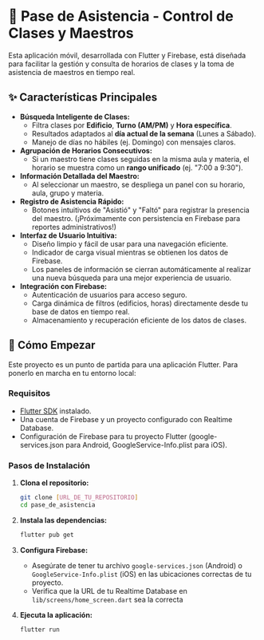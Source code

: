 # 🏫 Pase de Asistencia - Control de Clases y Maestros

Esta aplicación móvil, desarrollada con Flutter y Firebase, está diseñada para facilitar la gestión y consulta de horarios de clases y la toma de asistencia de maestros en tiempo real.

## ✨ Características Principales

*   **Búsqueda Inteligente de Clases:**
    *   Filtra clases por **Edificio**, **Turno (AM/PM)** y **Hora específica**.
    *   Resultados adaptados al **día actual de la semana** (Lunes a Sábado).
    *   Manejo de días no hábiles (ej. Domingo) con mensajes claros.
*   **Agrupación de Horarios Consecutivos:**
    *   Si un maestro tiene clases seguidas en la misma aula y materia, el horario se muestra como un **rango unificado** (ej. "7:00 a 9:30").
*   **Información Detallada del Maestro:**
    *   Al seleccionar un maestro, se despliega un panel con su horario, aula, grupo y materia.
*   **Registro de Asistencia Rápido:**
    *   Botones intuitivos de "Asistió" y "Faltó" para registrar la presencia del maestro. (¡Próximamente con persistencia en Firebase para reportes administrativos!)
*   **Interfaz de Usuario Intuitiva:**
    *   Diseño limpio y fácil de usar para una navegación eficiente.
    *   Indicador de carga visual mientras se obtienen los datos de Firebase.
    *   Los paneles de información se cierran automáticamente al realizar una nueva búsqueda para una mejor experiencia de usuario.
*   **Integración con Firebase:**
    *   Autenticación de usuarios para acceso seguro.
    *   Carga dinámica de filtros (edificios, horas) directamente desde tu base de datos en tiempo real.
    *   Almacenamiento y recuperación eficiente de los datos de clases.

## 🚀 Cómo Empezar

Este proyecto es un punto de partida para una aplicación Flutter. Para ponerlo en marcha en tu entorno local:

### Requisitos

*   [Flutter SDK](https://flutter.dev/docs/get-started/install) instalado.
*   Una cuenta de Firebase y un proyecto configurado con Realtime Database.
*   Configuración de Firebase para tu proyecto Flutter (google-services.json para Android, GoogleService-Info.plist para iOS).

### Pasos de Instalación

1.  **Clona el repositorio:**
    ```bash
    git clone [URL_DE_TU_REPOSITORIO]
    cd pase_de_asistencia
    ```
2.  **Instala las dependencias:**
    ```bash
    flutter pub get
    ```
3.  **Configura Firebase:**
    *   Asegúrate de tener tu archivo `google-services.json` (Android) o `GoogleService-Info.plist` (iOS) en las ubicaciones correctas de tu proyecto.
    *   Verifica que la URL de tu Realtime Database en `lib/screens/home_screen.dart` sea la correcta
      
4.  **Ejecuta la aplicación:**
    ```bash
    flutter run
    ```
